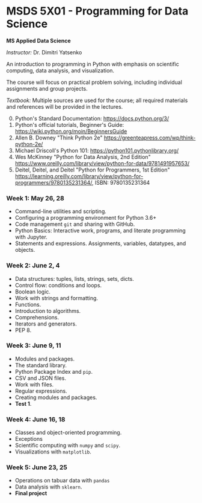 # MSDS 5X01 - Programming for Data Science

**MS Applied Data Science**

*Instructor:* Dr. Dimitri Yatsenko 

An introduction to programming in Python with emphasis on scientific computing, data analysis, and visualization.

The course will focus on practical problem solving, including individual assignments and group projects.

*Textbook:* Multiple sources are used for the course; all required materials and references will be provided in the lectures.

 0. Python's Standard Documentation: https://docs.python.org/3/
 1. Python's official tutorials, Beginner's Guide: https://wiki.python.org/moin/BeginnersGuide
 2. Allen B. Downey "Think Python 2e" https://greenteapress.com/wp/think-python-2e/
 3. Michael Driscoll's Python 101: https://python101.pythonlibrary.org/
 4. Wes McKinney "Python for Data Analysis, 2nd Edition" https://www.oreilly.com/library/view/python-for-data/9781491957653/
 5. Deitel, Deitel, and Deitel "Python for Programmers, 1st Edition" https://learning.oreilly.com/library/view/python-for-programmers/9780135231364/,  ISBN: 9780135231364


### Week 1: May 26, 28

* Command-line utilities and scripting.
* Configuring a programming environment for Python 3.6+
* Code management `git` and sharing with GitHub.
* Python Basics: Interactive work, programs, and literate programming with Jupyter.
* Statements and expressions. Assignments, variables, datatypes, and objects.

### Week 2: June 2, 4

* Data structures: tuples, lists, strings, sets, dicts.
* Control flow: conditions and loops.
* Boolean logic.
* Work with strings and formatting.
* Functions.
* Introduction to algorithms.
* Comprehensions.
* Iterators and generators.
* PEP 8.

### Week 3: June 9, 11

* Modules and packages.
* The standard library.
* Python Package Index and `pip`.
* CSV and JSON files.
* Work with files.
* Regular expressions.
* Creating modules and packages.
* **Test 1**.

### Week 4: June 16, 18

* Classes and object-oriented programming.
* Exceptions
* Scientific computing with `numpy` and `scipy`.
* Visualizations with `matplotlib`.


### Week 5: June 23, 25

* Operations on tabuar data with `pandas`
* Data analysis with `sklearn`.
* **Final project**
